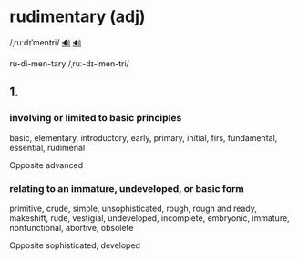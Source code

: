 # rudimentary (adj)

/ˌruːdɪˈmentri/ [🔊](https://www.oxfordlearnersdictionaries.com/media/english/uk_pron/r/rud/rudim/rudimentary__gb_1.mp3) [🔊](https://www.oxfordlearnersdictionaries.com/media/english/us_pron/r/rud/rudim/rudimentary__us_1_rr.mp3)

ru-di-men-tary /ˌruː-dɪ-ˈmen-tri/

## 1.

### involving or limited to basic principles

basic, elementary, introductory, early, primary, initial, firs, fundamental, essential, rudimenal

Opposite advanced

### relating to an immature, undeveloped, or basic form

primitive, crude, simple, unsophisticated, rough, rough and ready, makeshift, rude, vestigial, undeveloped, incomplete, embryonic, immature, nonfunctional, abortive, obsolete

Opposite sophisticated, developed